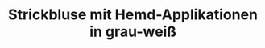 ---
description_SEO: 
  Graues Feinstrick-Oberteil aus dünnem Stoff. Runder Auschnitt. Weisse Hemd-Applikationen an der Taille sowie den Ärmeln von Selvii.
templateKey: produkt
new: true
available: true
category': pullover
size:
  - size: S/M
color:
  - color: grau-weiß
title: Strickbluse mit Hemd-Applikationen in grau-weiß
productinfo: >-
  100% Polyester.30°C Wäsche. Nicht bleichen. Behandlung mit Perchlorethylen. Nicht trockenreinigen. Nicht heiß bügeln.
modelinfo: 'Modelgröße 168cm.'
price: '16.50'
description: Graues Feinstrick-Oberteil aus dünnem Stoff. Runder Auschnitt. Weisse Hemd-Applikationen an der Taille sowie den Ärmeln.
featuredImage: /img/08_Selvi_Strickbluse mit Hemd-Applikationen grau-weiß_1.jpg
gallery:
  - alt: Strickbluse mit Hemd-Applikationen in grau-weiß von selvii
    image: /img/08_Selvi_Strickbluse mit Hemd-Applikationen grau-weiß_1.jpg
  - alt: Strickbluse mit Hemd-Applikationen in grau-weiß von selvii
    image: /img/08_Selvi_Strickbluse mit Hemd-Applikationen grau-weiß_2.jpg
  - alt: Strickbluse mit Hemd-Applikationen in grau-weiß von selvii
    image: /img/08_Selvi_Strickbluse mit Hemd-Applikationen grau-weiß_3.jpg
tags:
  - Bluse
---